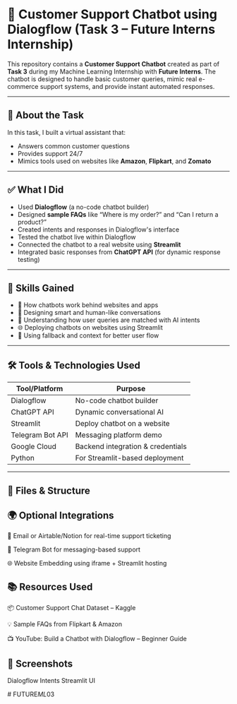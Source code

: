 # 🤖 Customer Support Chatbot using Dialogflow (Task 3 – Future Interns Internship)

This repository contains a **Customer Support Chatbot** created as part of **Task 3** during my Machine Learning Internship with **Future Interns**. The chatbot is designed to handle basic customer queries, mimic real e-commerce support systems, and provide instant automated responses.

---

## 📌 About the Task

In this task, I built a virtual assistant that:
- Answers common customer questions
- Provides support 24/7
- Mimics tools used on websites like **Amazon**, **Flipkart**, and **Zomato**

---

## ✅ What I Did

- Used **Dialogflow** (a no-code chatbot builder)
- Designed **sample FAQs** like “Where is my order?” and “Can I return a product?”
- Created intents and responses in Dialogflow's interface
- Tested the chatbot live within Dialogflow
- Connected the chatbot to a real website using **Streamlit**
- Integrated basic responses from **ChatGPT API** (for dynamic response testing)

---

## 🧠 Skills Gained

- 🤖 How chatbots work behind websites and apps  
- 💬 Designing smart and human-like conversations  
- 🧠 Understanding how user queries are matched with AI intents  
- 🌐 Deploying chatbots on websites using Streamlit  
- 🔄 Using fallback and context for better user flow  

---

## 🛠️ Tools & Technologies Used

| Tool/Platform    | Purpose                               |
|------------------|----------------------------------------|
| Dialogflow       | No-code chatbot builder               |
| ChatGPT API      | Dynamic conversational AI  |
| Streamlit        | Deploy chatbot on a website |
| Telegram Bot API | Messaging platform demo     |
| Google Cloud     | Backend integration & credentials     |
| Python           | For Streamlit-based deployment        |

---

## 📁 Files & Structure

## 🌍 Optional Integrations
📩 Email or Airtable/Notion for real-time support ticketing

💬 Telegram Bot for messaging-based support

🌐 Website Embedding using iframe + Streamlit hosting

## 📚 Resources Used
📦 Customer Support Chat Dataset – Kaggle

💡 Sample FAQs from Flipkart & Amazon

📺 YouTube: Build a Chatbot with Dialogflow – Beginner Guide

## 📸 Screenshots
Dialogflow Intents	Streamlit UI 

#   F U T U R E _ M L _ 0 3  
 